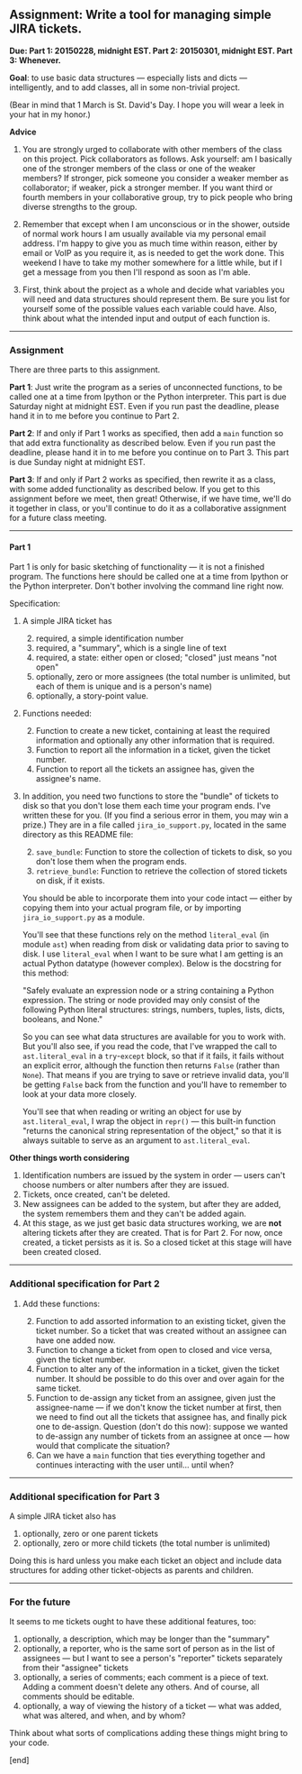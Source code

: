 ## Assignment: Write a tool for managing simple JIRA tickets. 

**Due: Part 1: 20150228, midnight EST. Part 2: 20150301, midnight EST. Part 3: Whenever.**

**Goal**: to use basic data structures — especially lists and dicts — intelligently, and to add classes, all in some non-trivial project.

(Bear in mind that 1 March is St. David's Day. I hope you will wear a leek in your hat in my honor.)

**Advice**

 1. You are strongly urged to collaborate with other members of the class on this project. Pick collaborators as follows. Ask yourself: am I basically one of the stronger members of the class or one of the weaker members? If stronger, pick someone you consider a weaker member as collaborator; if weaker, pick a stronger member. If you want third or fourth members in your collaborative group, try to pick people who bring diverse strengths to the group.

 1. Remember that except when I am unconscious or in the shower, outside of normal work hours I am usually available via my personal email address. I'm happy to give you as much time within reason, either by email or VoIP as you require it, as is needed to get the work done. This weekend I have to take my mother somewhere for a little while, but if I get a message from you then I'll respond as soon as I'm able.

 1. First, think about the project as a whole and decide what variables you will need and data structures should represent them. Be sure you list for yourself some of the possible values each variable could have. Also, think about what the intended input and output of each function is.

---

### Assignment

There are three parts to this assignment.

**Part 1**: Just write the program as a series of unconnected functions, to be called one at a time from Ipython or the Python interpreter. This part is due Saturday night at midnight EST. Even if you run past the deadline, please hand it in to me before you continue to Part 2.

**Part 2**: If and only if Part 1 works as specified, then add a `main` function so that add extra functionality as described below. Even if you run past the deadline, please hand it in to me before you continue on to Part 3. This part is due Sunday night at midnight EST.

**Part 3**: If and only if Part 2 works as specified, then rewrite it as a class, with some added functionality as described below. If you get to this assignment before we meet, then great! Otherwise, if we have time, we'll do it together in class, or you'll continue to do it as a collaborative assignment for a future class meeting.

---

#### Part 1

Part 1 is only for basic sketching of functionality — it is not a finished program. The functions here should be called one at a time from Ipython or the Python interpreter. Don't bother involving the command line right now.

Specification:

 1. A simple JIRA ticket has 

    2. required, a simple identification number
    2. required, a "summary", which is a single line of text
    2. required, a state: either open or closed; "closed" just means "not open"
    2. optionally, zero or more assignees (the total number is unlimited, but each of them is unique and is a person's name)
    2. optionally, a story-point value.

 1. Functions needed:
 
    2. Function to create a new ticket, containing at least the required information and optionally any other information that is required.
    2. Function to report all the information in a ticket, given the ticket number.
    2. Function to report all the tickets an assignee has, given the assignee's name.

 1. In addition, you need two functions to store the "bundle" of tickets to disk so that you don't lose them each time your program ends. I've written these for you. (If you find a serious error in them, you may win a prize.) They are in a file called `jira_io_support.py`, located in the same directory as this README file: 

    2. `save_bundle`: Function to store the collection of tickets to disk, so you don't lose them when the program ends.
    2. `retrieve_bundle`: Function to retrieve the collection of stored tickets on disk, if it exists.

    You should be able to incorporate them into your code intact — either by copying them into your actual program file, or by importing `jira_io_support.py` as a module.
    
    You'll see that these functions rely on the method `literal_eval` (in module `ast`) when reading from disk or validating data prior to saving to disk. I use `literal_eval` when I want to be sure what I am getting is an actual Python datatype (however complex). Below is the docstring for this method:
    
    "Safely evaluate an expression node or a string containing a Python
expression. The string or node provided may only consist of the following
Python literal structures: strings, numbers, tuples, lists, dicts, booleans,
and None."

    So you can see what data structures are available for you to work with. But you'll also see, if you read the code, that I've wrapped the call to `ast.literal_eval` in a `try`-`except` block, so that if it fails, it fails without an explicit error, although the function then returns `False` (rather than `None`). That means if you are trying to save or retrieve invalid data, you'll be getting `False` back from the function and you'll have to remember to look at your data more closely.
    
    You'll see that when reading or writing an object for use by `ast.literal_eval`, I wrap the object in `repr()` — this built-in function "returns the canonical string representation of the object," so that it is always suitable to serve as an argument to `ast.literal_eval`.

**Other things worth considering**

 1. Identification numbers are issued by the system in order — users can't choose numbers or alter numbers after they are issued.
 1. Tickets, once created, can't be deleted.
 1. New assignees can be added to the system, but after they are added, the system remembers them and they can't be added again.
 1. At this stage, as we just get basic data structures working, we are **not** altering tickets after they are created. That is for Part 2. For now, once created, a ticket persists as it is. So a closed ticket at this stage will have been created closed.

---

### Additional specification for Part 2

 1. Add these functions:

    2. Function to add assorted information to an existing ticket, given the ticket number. So a ticket that was created without an assignee can have one added now.
    2. Function to change a ticket from open to closed and vice versa, given the ticket number.
    2. Function to alter any of the information in a ticket, given the ticket number. It should be possible to do this over and over again for the same ticket.
    2. Function to de-assign any ticket from an assignee, given just the assignee-name — if we don't know the ticket number at first, then we need to find out all the tickets that assignee has, and finally pick one to de-assign. Question (don't do this now): suppose we wanted to de-assign any number of tickets from an assignee at once — how would that complicate the situation?
    2. Can we have a `main` function that ties everything together and continues interacting with the user until... until when?

---

### Additional specification for Part 3

A simple JIRA ticket also has

 1. optionally, zero or one parent tickets
 1. optionally, zero or more child tickets (the total number is unlimited)

Doing this is hard unless you make each ticket an object and include data structures for adding other ticket-objects as parents and children.

---

### For the future

It seems to me tickets ought to have these additional features, too:

 1. optionally, a description, which may be longer than the "summary"
 1. optionally, a reporter, who is the same sort of person as in the list of assignees — but I want to see a person's "reporter" tickets separately from their "assignee" tickets
 1. optionally, a series of comments; each comment is a piece of text. Adding a comment doesn't delete any others. And of course, all comments should be editable.
 1. optionally, a way of viewing the history of a ticket — what was added, what was altered, and when, and by whom?

Think about what sorts of complications adding these things might bring to your code.

[end]
